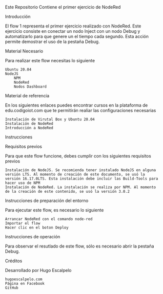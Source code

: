 Este Repositorio Contiene el primer ejercicio de NodeRed


Introducción

El flow 1 representa el primer ejercicio realizado con NodeRed. Este ejercicio consiste en conectar un nodo Inject con un nodo Debug y automatizarlo para que genere un el tiempo cada segundo. Esta acción permite demostrar el uso de la pestaña Debug.

Material Necesario

Para realizar este flow necesitas lo siguiente

    Ubuntu 20.04
    NodeJS
        NPM
        NodeRed
        Nodos Dashboard

Material de referencia

En los siguientes enlaces puedes encontrar cursos en la plataforma de edu.codigoiot.com que te permitirán realiar las configuraciones necesarias

    Instalación de Virutal Box y Ubuntu 20.04
    Instalación de NodeRed
    Introducción a NodeRed

Instrucciones

Requisitos previos

Para que este flow funcione, debes cumplir con los siguientes requisitos previos

    Instalación de NodeJS. Se recomienda tener instalado NodeJS en alguna versión LTS. Al momento de creación de este documento, se usó la versión 16.17.0LTS. Esta instalación debe incluir las Build-Tools para hacer uso de NPM
    Instalación de NodeRed. La instalación se realiza por NPM. Al momento de la creación de este contenido, se usó la versión 3.0.2

Instrucciones de preparación del entorno

Para ejecutar este flow, es necesario lo siguiente

    Arrancar NodeRed con el comando node-red
    Importar el flow
    Hacer clic en el boton Deploy

Instrucciones de operación

Para observar el resutlado de este flow, sólo es necesario abrir la pestaña Debug.

Créditos

Desarrollado por Hugo Escalpelo

    hugoescalpelo.com
    Página en Facebook
    GitHub
